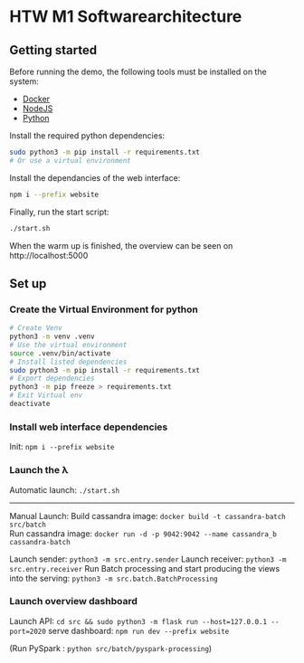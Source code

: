 # HTW M1 Softwarearchitecture

## Getting started

Before running the demo, the following tools must be installed on the system:
- [Docker](https://www.docker.com/get-started)
- [NodeJS](https://nodejs.org/en/)
- [Python](https://www.python.org/downloads/)

Install the required python dependencies:
```bash
sudo python3 -m pip install -r requirements.txt
# Or use a virtual environment
```

Install the dependancies of the web interface:
```bash
npm i --prefix website
```

Finally, run the start script:
```bash
./start.sh
```
When the warm up is finished, the overview can be seen on http://localhost:5000

## Set up
### Create the Virtual Environment for python

```bash
# Create Venv 
python3 -m venv .venv
# Use the virtual environment
source .venv/bin/activate
# Install listed dependencies
sudo python3 -m pip install -r requirements.txt
# Export dependencies
python3 -m pip freeze > requirements.txt
# Exit Virtual env
deactivate
```

### Install web interface dependencies
Init: `npm i --prefix website`


### Launch the λ

Automatic launch: `./start.sh`

---
Manual Launch:
Build cassandra image: `docker build -t cassandra-batch src/batch`  
Run cassandra image: `docker run -d -p 9042:9042 --name cassandra_b cassandra-batch`

Launch sender: `python3 -m src.entry.sender`
Launch receiver: `python3 -m src.entry.receiver`
Run Batch processing and start producing the views into the serving: `python3 -m src.batch.BatchProcessing`

### Launch overview dashboard
Launch API: `cd src && sudo python3 -m flask run --host=127.0.0.1 --port=2020`
serve dashboard: `npm run dev --prefix website`


(Run PySpark : `python src/batch/pyspark-processing`)